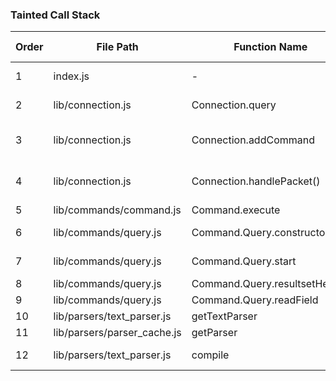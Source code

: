 ### Tainted Call Stack

| Order | File Path                  | Function Name                | Line Number | Notes                                                              |
|-------|----------------------------|------------------------------|-------------|--------------------------------------------------------------------|
| 1     | index.js                   |              -               |    14       | Entry Point -> exports Connection class                            |
| 2     | lib/connection.js          | Connection.query             | 565:575     | Calls addCommand with Commands.Query as argument                   |
| 3     | lib/connection.js          | Connection.addCommand        | 496:507     | Calls handlePacket and does this._command = cmd (cmd is its arg    |
| 4     | lib/connection.js          | Connection.handlePacket()    | 419:481     | Calls this._command.execute() i.e Query.execute i.e Command.execute|
| 5     | lib/commands/command.js    | Command.execute              | 23:45       | Calls this.start                                                   |
| 6     | lib/commands/query.js      | Command.Query.constructor    | 17:18       | Calls super() i.e Command.constructor                              |
| 7     | lib/commands/query.js      | Command.Query.start          | 47:61       | Returns Query.prototype.resultsetHeader                            |
| 8     | lib/commands/query.js      | Command.Query.resultsetHeader| 117:135     | Returns this.readField                                             |
| 9     | lib/commands/query.js      | Command.Query.readField      | 190:215     | Calls getTextParser                                                | 
| 10    | lib/parsers/text_parser.js | getTextParser                | 210:211     | Calls getParser                                                    |
| 11    | lib/parsers/parser_cache.js| getParser                    | 40:48       | calls sink function                                                |
| 12    | lib/parsers/text_parser.js | compile                      | 75:186      | sink -> Creates function with unsanitized value                    |

